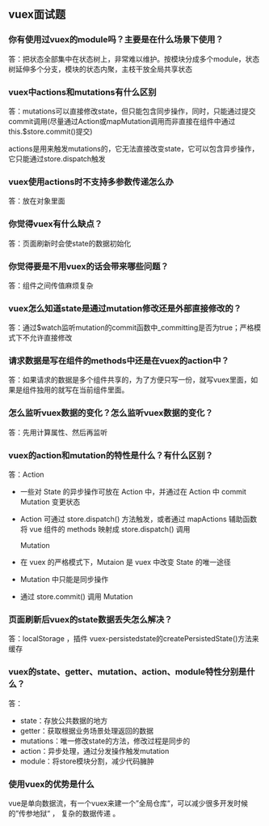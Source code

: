## vuex面试题

### 你有使用过vuex的module吗？主要是在什么场景下使用？
答：把状态全部集中在状态树上，非常难以维护。按模块分成多个module，状态树延伸多个分支，模块的状态内聚，主枝干放全局共享状态

### vuex中actions和mutations有什么区别
答：mutations可以直接修改state，但只能包含同步操作，同时，只能通过提交commit调用(尽量通过Action或mapMutation调用而非直接在组件中通过this.$store.commit()提交)

actions是用来触发mutations的，它无法直接改变state，它可以包含异步操作，它只能通过store.dispatch触发

### vuex使用actions时不支持多参数传递怎么办
答：放在对象里面

### 你觉得vuex有什么缺点？
答：页面刷新时会使state的数据初始化

### 你觉得要是不用vuex的话会带来哪些问题？
答：组件之间传值麻烦复杂

### vuex怎么知道state是通过mutation修改还是外部直接修改的？
答：通过$watch监听mutation的commit函数中_committing是否为true；严格模式下不允许直接修改

### 请求数据是写在组件的methods中还是在vuex的action中？
答：如果请求的数据是多个组件共享的，为了方便只写一份，就写vuex里面，如果是组件独用的就写在当前组件里面。

### 怎么监听vuex数据的变化？怎么监听vuex数据的变化？
答：先用计算属性、然后再监听

### vuex的action和mutation的特性是什么？有什么区别？
答：Action

- 一些对 State 的异步操作可放在 Action 中，并通过在 Action 中 commit Mutation 变更状态
- Action 可通过 store.dispatch() 方法触发，或者通过 mapActions 辅助函数将 vue 组件的 methods 映射成 store.dispatch() 调用

  Mutation

- 在 vuex 的严格模式下，Mutaion 是 vuex 中改变 State 的唯一途径
- Mutation 中只能是同步操作
- 通过 store.commit() 调用 Mutation

### 页面刷新后vuex的state数据丢失怎么解决？
答：localStorage  ，插件 vuex-persistedstate的createPersistedState()方法来缓存

### vuex的state、getter、mutation、action、module特性分别是什么？
答：
- state：存放公共数据的地方
- getter：获取根据业务场景处理返回的数据
- mutations：唯一修改state的方法，修改过程是同步的
- action：异步处理，通过分发操作触发mutation
- module：将store模块分割，减少代码臃肿

### 使用vuex的优势是什么
vue是单向数据流，有一个vuex来建一个”全局仓库“，可以减少很多开发时候的”传参地狱“ ， 复杂的数据传递 。
